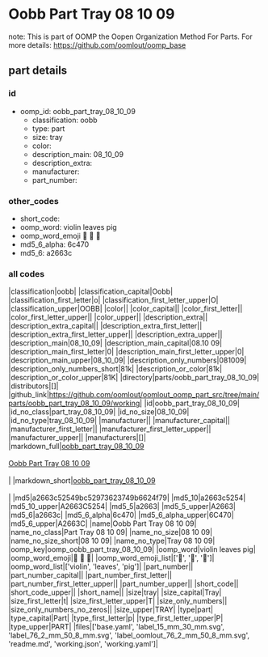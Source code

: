 # Oobb Part Tray 08 10 09  

note: This is part of OOMP the Oopen Organization Method For Parts. For more details: https://github.com/oomlout/oomp_base

##  part details





### id
* oomp_id: oobb_part_tray_08_10_09
  * classification: oobb
  * type: part
  * size: tray
  * color: 
  * description_main: 08_10_09
  * description_extra: 
  * manufacturer: 
  * part_number: 

### other_codes
* short_code: 
* oomp_word: violin leaves pig
* oomp_word_emoji :violin: :leaves: :pig:
* md5_6_alpha: 6c470
* md5_6: a2663c

### all codes 
|classification|oobb|
|classification_capital|Oobb|
|classification_first_letter|o|
|classification_first_letter_upper|O|
|classification_upper|OOBB|
|color||
|color_capital||
|color_first_letter||
|color_first_letter_upper||
|color_upper||
|description_extra||
|description_extra_capital||
|description_extra_first_letter||
|description_extra_first_letter_upper||
|description_extra_upper||
|description_main|08_10_09|
|description_main_capital|08.10 09|
|description_main_first_letter|0|
|description_main_first_letter_upper|0|
|description_main_upper|08_10_09|
|description_only_numbers|081009|
|description_only_numbers_short|81k|
|description_or_color|81k|
|description_or_color_upper|81K|
|directory|parts/oobb_part_tray_08_10_09|
|distributors|[]|
|github_link|https://github.com/oomlout/oomlout_oomp_part_src/tree/main/parts/oobb_part_tray_08_10_09/working|
|id|oobb_part_tray_08_10_09|
|id_no_class|part_tray_08_10_09|
|id_no_size|08_10_09|
|id_no_type|tray_08_10_09|
|manufacturer||
|manufacturer_capital||
|manufacturer_first_letter||
|manufacturer_first_letter_upper||
|manufacturer_upper||
|manufacturers|[]|
|markdown_full|[oobb_part_tray_08_10_09](https://github.com/oomlout/oomlout_oomp_part_src/tree/main/parts/oobb_part_tray_08_10_09/working)<br>[](https://github.com/oomlout/oomlout_oomp_part_src/tree/main/parts/oobb_part_tray_08_10_09/working)<br>[Oobb Part Tray 08 10 09](https://github.com/oomlout/oomlout_oomp_part_src/tree/main/parts/oobb_part_tray_08_10_09/working)<br><br>|
|markdown_short|[oobb_part_tray_08_10_09](https://github.com/oomlout/oomlout_oomp_part_src/tree/main/parts/oobb_part_tray_08_10_09/working)<br><br>|
|md5|a2663c52549bc52973623749b6624f79|
|md5_10|a2663c5254|
|md5_10_upper|A2663C5254|
|md5_5|a2663|
|md5_5_upper|A2663|
|md5_6|a2663c|
|md5_6_alpha|6c470|
|md5_6_alpha_upper|6C470|
|md5_6_upper|A2663C|
|name|Oobb Part Tray 08 10 09|
|name_no_class|Part Tray 08 10 09|
|name_no_size|08 10 09|
|name_no_size_short|08 10 09|
|name_no_type|Tray 08 10 09|
|oomp_key|oomp_oobb_part_tray_08_10_09|
|oomp_word|violin leaves pig|
|oomp_word_emoji|:violin: :leaves: :pig:|
|oomp_word_emoji_list|[':violin:', ':leaves:', ':pig:']|
|oomp_word_list|['violin', 'leaves', 'pig']|
|part_number||
|part_number_capital||
|part_number_first_letter||
|part_number_first_letter_upper||
|part_number_upper||
|short_code||
|short_code_upper||
|short_name||
|size|tray|
|size_capital|Tray|
|size_first_letter|t|
|size_first_letter_upper|T|
|size_only_numbers||
|size_only_numbers_no_zeros||
|size_upper|TRAY|
|type|part|
|type_capital|Part|
|type_first_letter|p|
|type_first_letter_upper|P|
|type_upper|PART|
|files|['base.yaml', 'label_15_mm_30_mm.svg', 'label_76_2_mm_50_8_mm.svg', 'label_oomlout_76_2_mm_50_8_mm.svg', 'readme.md', 'working.json', 'working.yaml']|
